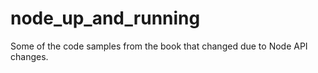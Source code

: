 node_up_and_running
===================

Some of the code samples from the book that changed due to Node API changes.